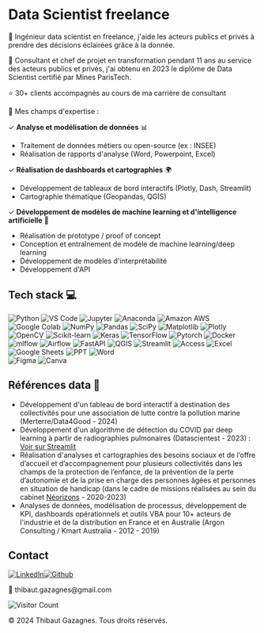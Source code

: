 Data Scientist freelance
==========================================
  
👋 Ingénieur data scientist en freelance, j'aide les acteurs publics et privés à prendre des décisions éclairées grâce à la donnée. 

👤 Consultant et chef de projet en transformation pendant 11 ans au service des acteurs publics et privés, j'ai obtenu en 2023 le diplôme de Data Scientist certifié par Mines ParisTech. 

⭐️ 30+ clients accompagnés au cours de ma carrière de consultant

🎯 Mes champs d'expertise : 

✓ **Analyse et modélisation de données** 📊
- Traitement de données métiers ou open-source (ex : INSEE)
- Réalisation de rapports d'analyse (Word, Powerpoint, Excel)

✓ **Réalisation de dashboards et cartographies** 🌍
- Développement de tableaux de bord interactifs (Plotly, Dash, Streamlit)
- Cartographie thématique (Geopandas, QGIS)

✓ **Développement de modèles de machine learning et d'intelligence artificielle** 🤖
- Réalisation de prototype / proof of concept
- Conception et entraînement de modèle de machine learning/deep learning
- Développement de modèles d'interprétabilité 
- Développement d'API

Tech stack 💻 
------------

![Python](https://img.shields.io/badge/python-3670A0?style=for-the-badge&logo=python&logoColor=ffdd54) ![VS Code](https://img.shields.io/badge/VSCode-0078D4?style=for-the-badge&logo=visual%20studio%20code&logoColor=white) ![Jupyter](https://img.shields.io/badge/Jupyter-F37626.svg?&style=for-the-badge&logo=Jupyter&logoColor=white) ![Anaconda](https://img.shields.io/badge/Anaconda-%2344A833.svg?style=for-the-badge&logo=anaconda&logoColor=white) ![Amazon AWS](https://img.shields.io/badge/Amazon_AWS-FF9900?style=for-the-badge&logo=amazonaws&logoColor=white) 
![Google Colab](https://img.shields.io/badge/Colab-F9AB00?style=for-the-badge&logo=googlecolab&color=525252) ![NumPy](https://img.shields.io/badge/numpy-%23013243.svg?style=for-the-badge&logo=numpy&logoColor=white) ![Pandas](https://img.shields.io/badge/pandas-%23150458.svg?style=for-the-badge&logo=pandas&logoColor=white) 
![SciPy](https://img.shields.io/badge/SciPy-%230C55A5.svg?style=for-the-badge&logo=scipy&logoColor=%white)
![Matplotlib](https://img.shields.io/badge/Matplotlib-%23ffffff.svg?style=for-the-badge&logo=Matplotlib&logoColor=black)
![Plotly](https://img.shields.io/badge/Plotly-%233F4F75.svg?style=for-the-badge&logo=plotly&logoColor=white)
![OpenCV](https://img.shields.io/badge/OpenCV-27338e?style=for-the-badge&logo=OpenCV&logoColor=white) 
![Scikit-learn](https://img.shields.io/badge/scikit--learn-%23F7931E.svg?style=for-the-badge&logo=scikit-learn&logoColor=white) 
![Keras](https://img.shields.io/badge/Keras-%23D00000.svg?style=for-the-badge&logo=Keras&logoColor=white) ![TensorFlow](https://img.shields.io/badge/TensorFlow-%23FF6F00.svg?style=for-the-badge&logo=TensorFlow&logoColor=white) 
![Pytorch](https://img.shields.io/badge/PyTorch-EE4C2C?style=for-the-badge&logo=pytorch&logoColor=white)
![Docker](https://img.shields.io/badge/Docker-2CA5E0?style=for-the-badge&logo=docker&logoColor=white) 
![mlflow](https://img.shields.io/badge/mlflow-%23d9ead3.svg?style=for-the-badge&logo=numpy&logoColor=blue)
![Airflow](https://img.shields.io/badge/Airflow-017CEE?style=for-the-badge&logo=Apache%20Airflow&logoColor=white) 
![FastAPI](https://img.shields.io/badge/fastapi-109989?style=for-the-badge&logo=FASTAPI&logoColor=white) ![QGIS](https://img.shields.io/badge/qgis-93b023?&style=for-the-badge&logo=qgis&logoColor=white) ![Streamlit](https://img.shields.io/badge/Streamlit-FF4B4B?style=for-the-badge&logo=Streamlit&logoColor=white) 
![Access](https://img.shields.io/badge/Microsoft_Access-A4373A?style=for-the-badge&logo=microsoft-access&logoColor=white) ![Excel](https://img.shields.io/badge/Microsoft_Excel-217346?style=for-the-badge&logo=microsoft-excel&logoColor=white) 
![Google Sheets](https://img.shields.io/badge/Google%20Sheets-34A853?style=for-the-badge&logo=google-sheets&logoColor=white) ![PPT](https://img.shields.io/badge/Microsoft_PowerPoint-B7472A?style=for-the-badge&logo=microsoft-powerpoint&logoColor=white) ![Word](https://img.shields.io/badge/Microsoft_Word-2B579A?style=for-the-badge&logo=microsoft-word&logoColor=white)  
![Figma](https://img.shields.io/badge/figma-%23F24E1E.svg?style=for-the-badge&logo=figma&logoColor=white)
![Canva](https://img.shields.io/badge/Canva-%2300C4CC.svg?&style=for-the-badge&logo=Canva&logoColor=white) 

Références data 🧮
------------

- Développement d'un tableau de bord interactif à destination des collectivités pour une association de lutte contre la pollution marine (Merterre/Data4Good - 2024)
- Développement d'un algorithme de détection du COVID par deep learning à partir de radiographies pulmonaires (Datascientest - 2023) : [Voir sur Streamlit](https://octbdspulmoscan-v9ccdj4bdtzktedwkx7d3u.streamlit.app/)
- Réalisation d'analyses et cartographies des besoins sociaux et de l’offre d’accueil et d’accompagnement pour plusieurs collectivités dans les champs de la protection de l’enfance, de la prévention de la perte d’autonomie et de la prise en charge des personnes âgées et personnes en situation de handicap (dans le cadre de missions réalisées au sein du cabinet [Néorizons](https://www.linkedin.com/company/n%C3%A9orizons/) - 2020-2023)
- Analyses de données, modélisation de processus, développement de KPI, dashboards opérationnels et outils VBA pour 10+ acteurs de l'industrie et de la distribution en France et en Australie (Argon Consulting / Kmart Australia - 2012 - 2019)


Contact
------------
[![LinkedIn](https://img.shields.io/badge/LinkedIn-0077B5?style=for-the-badge&logo=linkedin&logoColor=white)](https://linkedin.com/in/thibautgazagnes/)[![Github](https://img.shields.io/badge/GitHub-100000?style=for-the-badge&logo=github&logoColor=white)](https://github.com/tgazagnes/)
   

💬  thib<!-- commentaire -->aut.ga<!-- commentaire -->zagnes<!-- commentaire -->@<!-- commentaire -->gmail.com


![Visitor Count](https://profile-counter.glitch.me/tgazagnes/count.svg)

© 2024 Thibaut Gazagnes. Tous droits réservés.

